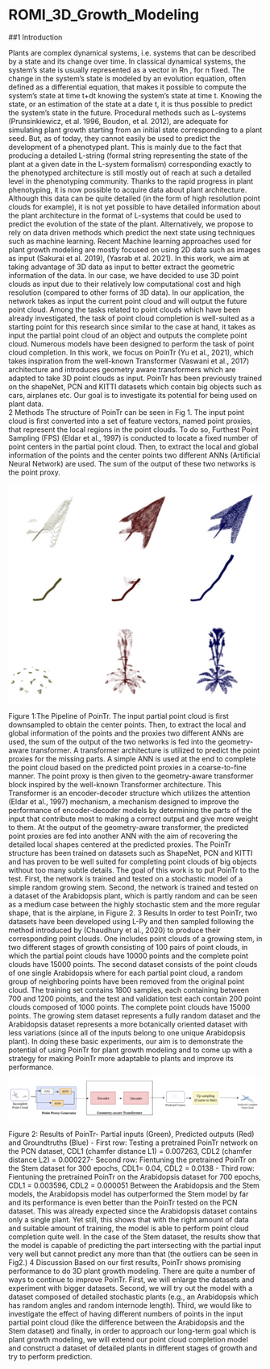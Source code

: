 # ROMI_3D_Growth_Modeling

##1 Introduction 

Plants are complex dynamical systems, i.e. systems that can be described by a state and its change over time. In classical dynamical systems, the system’s state is usually represented as a vector in Rn , for n fixed. The change in the system’s state is modeled by an evolution equation, often defined as a  differential equation, that makes it possible to compute the system’s state at time t+dt knowing the  system’s state at time t. Knowing the state, or an estimation of the state at a date t, it is thus possible to predict the system’s state in the future. 
Procedural methods such as L-systems (Prunsinkiewicz, et al. 1996, Boudon, et al. 2012), are adequate for simulating plant growth starting from an initial state corresponding to a plant seed. But, as of today, they cannot easily be used to predict the development of a phenotyped plant. This is mainly due to the fact that producing a detailed L-string (formal string representing the state of the plant at a given date  in the L-system formalism) corresponding exactly to the phenotyped architecture is still mostly out of  reach at such a detailed level in the phenotyping community.
Thanks to the rapid progress in plant phenotyping, it is now possible to acquire data about plant architecture. Although this data can be quite detailed (in the form of high resolution point clouds for example), it is not yet possible to have detailed information about the plant architecture in the format of L-systems that could be used to predict the evolution of the state of the plant. Alternatively, we propose to rely on data driven methods which predict the next state using techniques such as machine learning. Recent Machine learning approaches used for plant growth modeling are mostly focused on  using 2D data such as images as input (Sakurai et al. 2019), (Yasrab et al. 2021). In this work, we aim at taking advantage of 3D data as input to better extract the geometric information of the data. In our case, we have decided to use 3D point clouds as input due to their relatively low computational cost and high resolution (compared to other forms of 3D data). 
In our application, the network takes as input the current point cloud and will output the future point cloud. Among the tasks related to point clouds which have been already investigated, the task of point cloud completion is well-suited as a starting point for this research since similar to the case at hand, it takes as input the partial point cloud of an object and outputs the complete point cloud. Numerous models have been designed to perform the task of point cloud completion. In this work, we focus on PoinTr (Yu et al., 2021), which takes inspiration from the well-known Transformer (Vaswani et al., 2017) architecture and introduces geometry aware transformers which are adapted to take 3D point clouds as input. PoinTr has been previously trained on the shapeNet, PCN and KITTI datasets which contain big objects such as cars, airplanes etc. Our goal is to investigate its potential for being used on plant data.  
 2 Methods 
The structure of PoinTr can be seen in Fig 1. The input point cloud is first converted into a set of feature vectors, named point proxies, that represent the local regions in the point clouds. To do so, Furthest Point Sampling (FPS) (Eldar et al., 1997) is conducted to locate a fixed number of point centers in the partial point cloud. Then, to extract the local and global information of the points and the center points two different ANNs (Artificial Neural Network) are used. The sum of the output of these two networks is the point proxy. 



![alt text](https://github.com/Mona-ShZeinoddin/ROMI_3D_Growth_Modeling/blob/main/Results.png)
 

Figure 1:The Pipeline of PoinTr. The input partial point cloud is first downsampled to obtain the center points. Then, to extract the local and global information of the points and the proxies two different ANNs are used, the sum of the output of the two networks is fed into the geometry-aware transformer. A transformer architecture is utilized to predict the point proxies for the missing parts. A simple ANN is used at the end to complete the point cloud based on the predicted point proxies in a coarse-to-fine manner. 
The point proxy is then given to the geometry-aware transformer block inspired by the well-known  Transformer architecture. This Transformer is an encoder-decoder structure which utilizes the attention (Eldar et al., 1997) mechanism, a mechanism designed to improve the performance of encoder-decoder models by determining the parts of the input that contribute most to making a correct output and give more weight to them. At the output of the geometry-aware transformer, the predicted point proxies are fed into another ANN with the aim of recovering the detailed local shapes centered at the predicted proxies. 
The PoinTr structure has been trained on datasets such as ShapeNet, PCN and KITTI and has proven to be well suited for completing point clouds of big objects without too many subtle details. The goal of this work is to put PoinTr to the test. First, the network is trained and tested on a stochastic model of a simple random growing stem. Second, the network is trained and tested on a dataset of the Arabidopsis plant, which is partly random and can be seen as a medium case between the highly stochastic stem and the more regular shape, that is the airplane, in Figure 2. 
3 Results 
In order to test PoinTr, two datasets have been developed using L-Py and then sampled following the method introduced by (Chaudhury et al., 2020) to produce their corresponding point clouds. One includes point clouds of a growing stem, in two different stages of growth consisting of 100 pairs of point clouds, in which the partial point clouds have 10000 points and the complete point clouds have 15000 points. The second dataset consists of the point clouds of one single Arabidopsis where for each partial point cloud, a random group of neighboring points have been removed from the original point cloud. The training set contains 1800 samples, each containing between 700 and 1200 points, and the test and validation test each contain 200 point clouds composed of 1000 points. The complete point clouds have 15000 points. The growing stem dataset represents a fully random dataset and the Arabidopsis dataset represents a more botanically oriented dataset with less variations (since all of the inputs belong to one unique Arabidopsis plant). In doing these basic experiments, our aim is to demonstrate the potential of using PoinTr for plant growth modeling and to come up with a strategy for making PoinTr more adaptable to plants and improve its performance. 



![alt text](https://github.com/Mona-ShZeinoddin/ROMI_3D_Growth_Modeling/blob/main/PoinTr_Review.png)


Figure 2: Results of PoinTr- Partial inputs (Green), Predicted outputs (Red) and Groundtruths (Blue) - First row: Testing a pretrained PoinTr network on the PCN dataset, CDL1 (chamfer distance L1) = 0.007263, CDL2 (chamfer distance L2) = 0.000227- Second row: Fientuning the pretrained PoinTr on the Stem dataset for 300 epochs, CDL1= 0.04, CDL2 = 0.0138 - Third row: Fientuning the pretrained PoinTr on the Arabidopsis dataset for 700 epochs, CDL1 = 0.003596, CDL2 = 0.000051 
Between the Arabidopsis and the Stem models, the Arabidopsis model has outperformed the Stem model by far and its performance is even better than the PoinTr tested on the PCN dataset. This was already expected since the Arabidopsis dataset contains only a single plant. Yet still, this shows that with the right amount of data and suitable amount of training, the model is able to perform point cloud completion quite well. In the case of the Stem dataset, the results show that the model is capable of predicting the part intersecting with the partial input very well but cannot predict any more than that (the outliers can be seen in Fig2.) 
4 Discussion 
Based on our first results, PoinTr shows promising performance to do 3D plant growth modeling. There are quite a number of ways to continue to improve PoinTr. First, we will enlarge the datasets and experiment with bigger datasets. Second, we will try out the model with a dataset composed of detailed stochastic plants (e.g., an Arabidopsis which has random angles and random internode length). Third, we would like to investigate the effect of having different numbers of points in the input partial point cloud (like the difference between the Arabidopsis and the Stem dataset) and finally, in order to approach our long-term goal which is plant growth modeling, we will extend our point cloud completion model and construct a dataset of detailed plants in different stages of growth and try to perform prediction.



